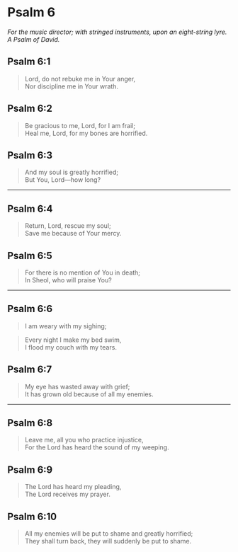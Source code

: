 # Psalm 6

_For the music director; with stringed instruments, upon an eight-string lyre. A Psalm of David._

## Psalm 6:1

> Lord, do not rebuke me in Your anger,  
> Nor discipline me in Your wrath.

## Psalm 6:2

> Be gracious to me, Lord, for I am frail;  
> Heal me, Lord, for my bones are horrified.

## Psalm 6:3

> And my soul is greatly horrified;  
> But You, Lord—how long?

---

## Psalm 6:4

> Return, Lord, rescue my soul;  
> Save me because of Your mercy.

## Psalm 6:5

> For there is no mention of You in death;  
> In Sheol, who will praise You?

---

## Psalm 6:6

> I am weary with my sighing;

> Every night I make my bed swim,  
> I flood my couch with my tears.

## Psalm 6:7

> My eye has wasted away with grief;  
> It has grown old because of all my enemies.

---

## Psalm 6:8

> Leave me, all you who practice injustice,  
> For the Lord has heard the sound of my weeping.

## Psalm 6:9

> The Lord has heard my pleading,  
> The Lord receives my prayer.

## Psalm 6:10

> All my enemies will be put to shame and greatly horrified;  
> They shall turn back, they will suddenly be put to shame.
